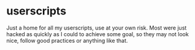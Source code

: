 # userscripts

Just a home for all my userscripts, use at your own risk. Most were just hacked as quickly as I could to achieve some goal, so they may not look nice, follow good practices or anything like that.
